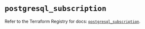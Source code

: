 # `postgresql_subscription`

Refer to the Terraform Registry for docs: [`postgresql_subscription`](https://registry.terraform.io/providers/cyrilgdn/postgresql/1.25.0/docs/resources/subscription).
